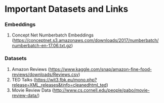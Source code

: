 # Important Datasets and Links

### Embeddings
1. Concept Net Numberbatch Embeddings (https://conceptnet.s3.amazonaws.com/downloads/2017/numberbatch/numberbatch-en-17.06.txt.gz)

### Datasets
1. Amazon Reviews (https://www.kaggle.com/snap/amazon-fine-food-reviews/downloads/Reviews.csv)
2. TED Talks (https://wit3.fbk.eu/mono.php?release=XML_releases&tinfo=cleanedhtml_ted)
3. Movie Review Data (http://www.cs.cornell.edu/people/pabo/movie-review-data/)

